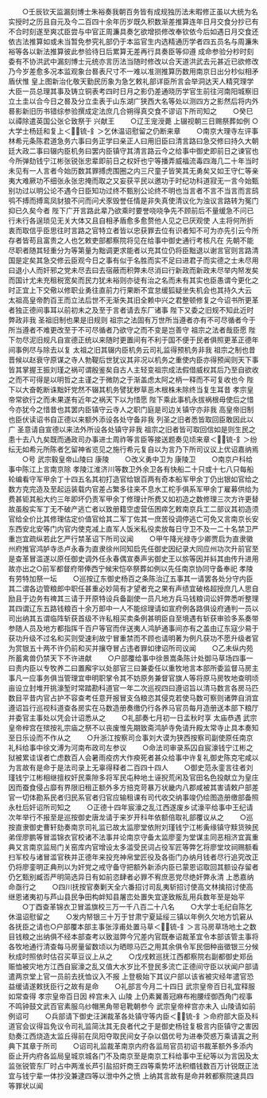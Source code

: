 <!-- { "loadSidebar": true } -->
　　○壬辰钦天监漏刻博士朱裕奏我朝百务皆有成规独历法未暇修正虽以大统为名实授时之历且自元及今二百四十余年历岁既久积数渐差推算连年日月交食分抄已有不合时刻遂至爽忒臣尝与中官正周濂具奏乞欲增损修改奉钦依今后如遇日月交食还依古法推算如或未当暂免参究礼部仍于本监官生内选精通历学者四五员名与周濂朱裕等各以新法推算彼此参验待日后累算无差再行具奏臣等仰遵  成命参验分杪时刻委有不协洪武中漏刻博士元统亦言历法当随时修改以合天道洪武去元甚近已欲修改乃今岁差愈多况本监观象台晷表尺寸不一难以准测推算历数用南京日出分杪似相矛盾伏惟  皇上图新治化敬天勤民历象为急乞敕礼部详臣所言会举洞达天人精究理学大臣一员总理其事及铸立铜表考四时日月之影仍差通晓历学官生前往河南阳城察旧立土圭以合今日之晷及分立圭表于山东湖广狭西大名等处以测四方之影然后将内外晷影新旧历书错综参验撰成定法庶几合朔得真交食不谬诏下所司知之
　　○癸巳以禫除遣英国公张仑致祭于  兴献王
　　○辽王宠涭薨  上辍视朝三日赐祭葬如例
○大学士杨廷和复上＜锍-釒＞乞休温诏慰留之仍断来章
　　○南京大理寺左评事林希元条陈君道急务六事曰务正学曰亲正人曰用旧臣曰清言路曰急交修曰持久大朝廷大政二事曰辍内臣机务曰罢内臣镇守其清言路云今之给事中御史即前日之谏官也今所弹劾钱宁江彬张锐张忠辈即前日之权奸也宁等播弄威福流毒四海几二十年当时未见有一人言者今始历数其罪搏虎围圈之内三尺童子皆笑其无勇矣又如王守仁等亲夷大难厥功不细张永张忠掩而取之又妄获平民以邀功于时纪功科道寂无一言今始甄别功过以明公论不遇今日臣知功过终不甄别公论终不明也当言者不言不当言而言鸱鸮不搏而搏鸾凤豺狼不问而问犬豕毁誉任情是非失真使清议化为浊议言路转为冤门抑已久矣今者  陛下广开言路此辈乃欲乘时要誉哓哓争先不顾前后不量缓急不问已行未行各逞琐见无关大体又且自相矛盾愈多愈赘他人见之已厌观使  人主将何所折衷而取信乎臣思往时言路之官特立者皆以忠获罪去位有识者知不可为亦先引云今所存者皆苟且富贵之人也乞敕吏部都察院将见在给事中御史通行考核凡在  先朝不能尽职者随其轻重分为等第量为黜调更求能者以充其位仍将臣黜退以谢言官则言路清国是定矣其急交修云臣观今日之事有似于名胜而实不足曰进君子而实德之士未尽用曰退小人而奸邪之党未尽去曰去宿蔽而积弊未尽消曰行新政而新政未尽举内帑发矣而国计尤未充租税宽矣而民力犹未裕则亦徒有治之名而未有其实也臣愚谓今更化之时正宜上下交儆以修职业勇往直前力行果断不宜怠缓狐疑坐失机会也其持久大云  太祖高皇帝酌百王而立法后世不无渐失其旧全赖中兴之君整顿修复之今诏书所更革者独正德间事耳以前初未之及至于言者请去东厂诸事  陛下又委之旧规不知此近时弊政非我  圣祖旧制也果是旧规则  祖宗之法固有万世所当遵者亦有不可尽循者今于所当遵者不难更改至于不可尽循者乃欲守之而不变是岂善守  祖宗之法者哉臣愿  陛下勿尽泥旧规凡自宣德正统以来随时更置间有不利于国不便于民者俱照更革正德年间事例尽与除去以复  太祖之旧其辍内臣机务云司礼监得预机务非我  祖宗之制也昔晋候以赵衰守原谋之寺人勃鞮后世犹议其非况以机务之重使内臣亦得预闻则天下事皆其掌握王振刘瑾之祸可谓殷鉴矣自古人主轻变祖宗成法假借威权其后乃至自欲收之而不可得是以明哲之主谨之于微防之于渐盖虑太阿之柄一释而不可复收也今  陛下以大奋乾断诛黜奸党然不辍其机务譬犹秽草恶木根株未除终当复生耳昔  孝宗皇帝常欲行之而未果遂有近年之祸天下以为惜愿  陛下乘此事机永拔祸根毋使后之惜今亦犹今之惜昔也其罢内臣镇守云寺人之职门庭是司边关镇守亦非我  高皇帝旧制也臣伏读诏书自正德以来额外添设各处守备非我  列圣之旧者悉皆取回臣敢因此以广  圣意请自宣德以来法外所设各处镇守非我  祖宗之旧者皆可取回信如是则生民之患十去八九矣既而通政司办事进士周祚等言臣等接送题奏见顷来章＜锍-釒＞纷纭无如希元所陈者乞留神省览见之施行希元复自以为言乃下所司议议上优诏嘉纳焉
　　○号  武宗毅皇帝山陵曰  康陵
　　○改义勇中卫为  康陵卫
　　○南京户科给事中陈江上言南京除  孝陵江淮济川等数卫外余卫各有快船二十只或十七八只每船轮编看守军甲余丁十四五名其初打造官给银百两有奇本船军甲余丁仍出银如官给之数方克完造及至起运装载内官差占繁多往来不息水工柁手俱系军甲余丁雇募供给为费甚钜其船大约三年即坏仍责军甲余丁修理计所费又如初造之数修理三次方许更替故虽殷实军丁无不破产逃亡者以致册籍空虚营伍困瘁乞敕南京兵工二部议其初造须官给全价比其修理估定价值官给其二军丁佐其一庶苦役调停逃亡可免又言南京长安东西安北安等门内官内使克减上直军人饭米私役卖放每日守卫不及一二十名禁卫严重岂宜疏纵若此乞严行禁革诏下所司议闻
　　○甲午降光禄寺少卿贾启为直隶徽州府推官鸿胪寺丞卢永春为直隶徐州同知启先任御史因纪录大同应州功次升前官至是查革冒滥遂以原任御史调外任永春偶宣奏声劣御史王以旂等因并紏其由传升进用故亦出之○前军都督府带俸西宁候宋恺卒祭葬如例以先任南京协同守备奉祀  孝陵有劳特加祭一坛
　　○巡按辽东御史杨百之条陈治辽五事其一请罢各处分守内臣其二谓各边管粮郎中职任甚重必妙简有才望者充之果有声绩宜破格超授庶几人思自励且于边务有禆其三请于开原特设兵备副使一员凡地方兵马钱粮词讼奸弊悉听整理其四谓辽东五路钱粮百十余万郎中一人不能综理请如宣府例各路俱设府通判一员以司出纳其五谓临阵斩获首级不许私相买卖条例甚明臣自至境遇有斩获审验多系奏带参随人员及地方都指挥千百户等官而伴送夷人鸿胪通事间亦有之盖由辽东寇少易于获功升级不过名和买则受速利故宁冒重禁而不顾也请明著为例凡获功不愿升级者官为赏银五十两不许仍前和买并攘夺冒占违者罪如律诏所司议闻
　　○乙未纵内苑所蓄禽兽仍禁天下不许进献
　　○户部覆给事中徐景嵩条陈计处御马草场四事一曰责内臣以专牧养二曰置廨宇以处部官三曰兼委任以重牧地言本部所委监督马房主事凡一应事务俱当管理宜申明职掌令其不妨原务兼督官旗人等将原马房牧地查明顷亩设立封堆开挑濠堑时常踏勘科道官一年二次巡视四曰遵诏旨以清马数言各房马匹数目平昔内官占护不容查考任意开报冒支刍粮恣其侵克若使马数可察则诸弊自消宜遵诏旨行巡视科道查各房实在马数造册奏缴仍行各养马官员每月造册送本部下粮厅并委官主事处以凭会计诏悉从之
　　○礼部奏七月初一日孟秋时享  太庙恭遇  武宗皇帝梓宫在殡按礼宗庙之祭不以丧废惟先期致斋鸿胪寺免请升殿太常寺止具本奏知至日乐设而不作从之
　　○升浙江按察司佥事刘大谟为狭西按察司副使原任南京礼科给事中徐文溥为河南布政司左参议
　　○命法司审录系囚自宸濠钱宁江彬之狱被累诖误者亡虑数百人会暑雨疫疠大作瘐死者甚众给事中许复礼御史陈克宅咸以为言故有是命于是法司录上无辜得释者二百四十四人
　　○御史范永銮言往者刘瑾钱宁江彬相继擅权奸民乘隙多将军民屯种地土诬掜荒闲及官田名色投献立为皇庄因而蚕食侵占靡有界限旧租正额外多方掊克苛暴万状畿内八郡咸被其害请敕户部差官一切体勘系民者归民系官者归官应输租课有司代收交纳事竣仍绘图造册缴部备照永杜后奸诏所司知之
　　○正德十四年宸濠之乱江西遂废乡试濠平给事中王纪请次年举行不报至是巡按御史唐龙请于来岁开科年依额倍取礼部覆议从之
　　○巡按直隶御史曹轩劾奏南京司礼监已故太监廖堂依附刘瑾钱宁江彬夤缘镇守黩货殃民弟侄廖鹏等冒滥锦衣官校诸不法事并论南京守备太监廖銮为堂谋主同恶相济宜寘重典又言南京监局门关窑库内官增设太多滥受民词占役军匠等弊乞将廖堂坟祠赐额看扫军校与诸冒滥官秩并正德年来投充神帛堂匠役及各衙门办纳月钱者尽行追究改正仍将廖銮明正典刑以为奸党之戒守备守把额外新添内臣已蒙恩诏取回其额设存留者仍乞甄别臧否严明简选异日有如前恣肆者必罪不宥庶恶党尽绝奸弊永清  上悉嘉纳命亟行之
　　○四川抚按官奏剿天全六番招讨司乱夷斩招讨使高文林擒招讨使高继恩诸夷初与芦山县民争田构衅知县屠峦处置失宜遂致叛乱用兵数年至是始平
　　○丁酉查革锦衣卫冒滥旗校三万一千八百二十八名
　　○大学士毛纪自陈乞休温诏慰留之
　　○发内帑银三十万于甘肃宁夏延绥三镇以年例久欠地方饥窘从各抚臣之请也○户部覆本部主事张淳甫处置马草＜锍-釒＞言马房草场地土之数目钱粮之出纳俱不经本部查考以致滋弊今冗差内官既奉诏裁革宜令本部该管主事将各牧地通行清查每马房量留数顷以为晒晾马匹之用其余俱令军民佃种亩徵银三分候秋成时照依时估召买草豆议上从之
　　○戊戌敕巡抚江西都察院右副都御史郑岳赈恤被灾地方江西自宸濠之乱又值大水岁比不登民多流亡正德间守臣以状闻户部请遣两京堂上官一员前去抚恤议入不报  上登极始下其议户部以该省被灾经年遣官恐益缓请遂敕抚臣行之故有是命
　　○礼部言今月二十四日  武宗皇帝百日礼宜释服如常查得  孝宗皇帝百日因  梓宫未入  山陵  上仍素翼善冠麻布袍腰绖御西角门视事不鸣钟鼓文武百官素服乌纱帽黑角带皂靴朝参今  武宗皇帝梓宫亦未入  山陵请如前例诏可
　　○兵部请下御史汪渊裁革各处镇守等内臣＜锍-釒＞命府部大臣及科道官会议得旨免议令司礼监简汰其无良者代之于是御史杨铨复极言内臣镇守之害因劾奏江西烧造太监丘得前在凤阳夺取民间女子杂以倡优号为进奉荧惑万乘请寘之刑典下其章于所司
　　○诏司礼监裁革南京内府各监局官员初诏书裁革额外多添内臣止开内府各监局皇城京城各门不及南京至是南京工科给事中王纪等以为言因及太监张锐管东厂时占中两淮长芦引盐招奸商王四等乘势坏法积缗钱数百万计锐既正法宜与钱宁辈一体抄没兼逮四等以泄中外之愤  上纳其言故有是命并敕都察院速具四等罪状以闻
